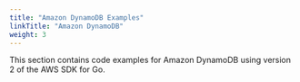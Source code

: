 ```yaml
---
title: "Amazon DynamoDB Examples"
linkTitle: "Amazon DynamoDB"
weight: 3
---
```


This section contains code examples for Amazon DynamoDB using version 2 of the AWS SDK for Go.
